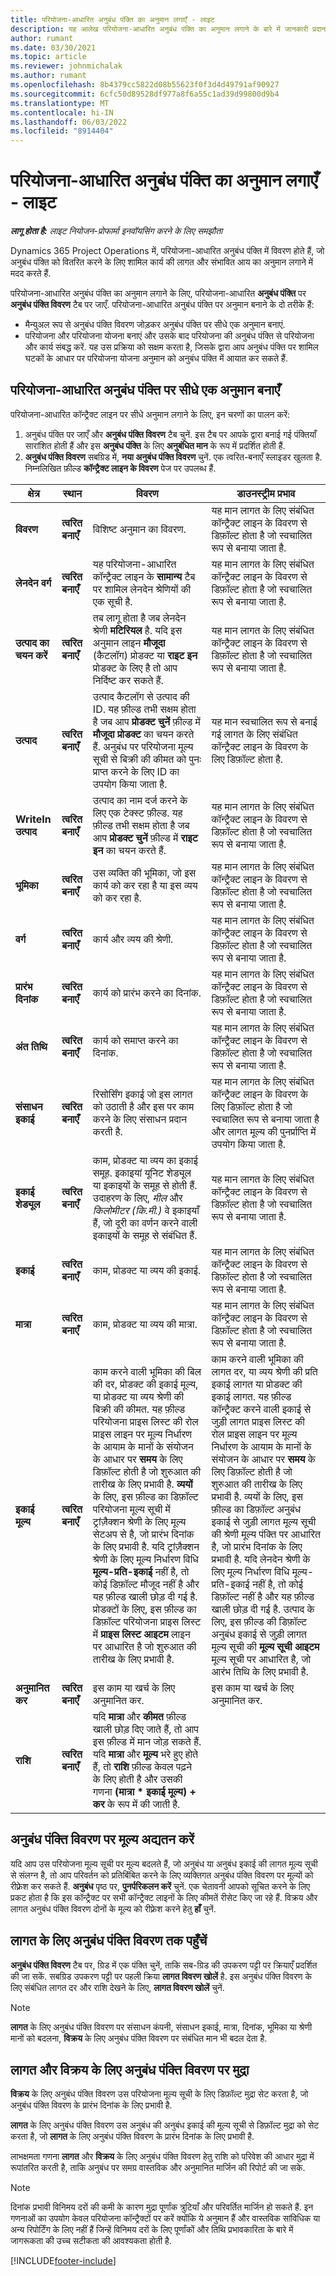 ```yaml
---
title: परियोजना-आधारित अनुबंध पंक्ति का अनुमान लगाएँ - लाइट
description: यह आलेख परियोजना-आधारित अनुबंध पंक्ति का अनुमान लगाने के बारे में जानकारी प्रदान करता है.
author: rumant
ms.date: 03/30/2021
ms.topic: article
ms.reviewer: johnmichalak
ms.author: rumant
ms.openlocfilehash: 8b4379cc5822d08b55623f0f3d4d49791af90927
ms.sourcegitcommit: 6cfc50d89528df977a8f6a55c1ad39d99800d9b4
ms.translationtype: MT
ms.contentlocale: hi-IN
ms.lasthandoff: 06/03/2022
ms.locfileid: "8914404"
---
```

# <a name="estimate-a-projectbased-contract-line---lite"></a>परियोजना-आधारित अनुबंध पंक्ति का अनुमान लगाएँ - लाइट

_**लागू होता है:** लाइट नियोजन-प्रोफार्मा इनवॉयसिंग करने के लिए समझौता_

Dynamics 365 Project Operations में, परियोजना-आधारित अनुबंध पंक्ति में विवरण होते हैं, जो अनुबंध पंक्ति को वितरित करने के लिए शामिल कार्य की लागत और संभावित आय का अनुमान लगाने में मदद करते हैं.

परियोजना-आधारित अनुबंध पंक्ति का अनुमान लगाने के लिए, परियोजना-आधारित **अनुबंध पंक्ति** पर **अनुबंध पंक्ति विवरण** टैब पर जाएँ.  परियोजना-आधारित अनुबंध पंक्ति पर अनुमान बनाने के दो तरीके हैं:

   - मैन्युअल रूप से अनुबंध पंक्ति विवरण जोड़कर अनुबंध पंक्ति पर सीधे एक अनुमान बनाएं.
   - परियोजना और परियोजना योजना बनाएं और उसके बाद परियोजना की अनुबंध पंक्ति से परियोजना और कार्य संबद्ध करें. यह उस प्रक्रिया को सक्षम करता है, जिसके द्वारा आप अनुबंध पंक्ति पर शामिल घटकों के आधार पर परियोजना योजना अनुमान को अनुबंध पंक्ति में आयात कर सकते हैं.

## <a name="create-an-estimation-directly-on-a-projectbased-contract-line"></a>परियोजना-आधारित अनुबंध पंक्ति पर सीधे एक अनुमान बनाएँ

परियोजना-आधारित कॉन्ट्रैक्ट लाइन पर सीधे अनुमान लगाने के लिए, इन चरणों का पालन करें:

1. अनुबंध पंक्ति पर जाएँ और **अनुबंध पंक्ति विवरण** टैब चुनें. इस टैब पर आपके द्वारा बनाई गई पंक्तियाँ सारांशित होती हैं और इस **अनुबंध पंक्ति** के लिए **अनुबंधित मान** के रूप में प्रदर्शित होती हैं. 
2. **अनुबंध पंक्ति विवरण** सबग्रिड में, **नया अनुबंध पंक्ति विवरण** चुनें. एक त्वरित-बनाएँ स्लाइडर खुलता है. निम्नलिखित फ़ील्ड **कॉन्ट्रैक्ट लाइन के विवरण** पेज पर उपलब्ध हैं.

| क्षेत्र | स्थान | विवरण | डाउनस्ट्रीम प्रभाव |
| --- | --- | --- | --- |
| **विवरण** | **त्वरित बनाएँ** | विशिष्ट अनुमान का विवरण. | यह मान लागत के लिए संबंधित कॉन्ट्रैक्ट लाइन के विवरण से डिफ़ॉल्ट होता है जो स्वचालित रूप से बनाया जाता है. |
| **लेनदेन वर्ग** | **त्वरित बनाएँ** | यह परियोजना-आधारित कॉन्ट्रैक्ट लाइन के **सामान्य** टैब पर शामिल लेनदेन श्रेणियों की एक सूची है. | यह मान लागत के लिए संबंधित कॉन्ट्रैक्ट लाइन के विवरण से डिफ़ॉल्ट होता है जो स्वचालित रूप से बनाया जाता है. |
| **उत्पाद का चयन करें** | **त्वरित बनाएँ** | तब लागू होता है जब लेनदेन श्रेणी **मटिरियल** है. यदि इस अनुमान लाइन **मौजूदा** (कैटलॉग) प्रोडक्ट या **राइट इन** प्रोडक्ट के लिए है तो आप निर्दिष्ट कर सकते हैं. | यह मान लागत के लिए संबंधित कॉन्ट्रैक्ट लाइन के विवरण से डिफ़ॉल्ट होता है जो स्वचालित रूप से बनाया जाता है. |
| **उत्पाद** | **त्वरित बनाएँ** | उत्पाद कैटलॉग से उत्पाद की ID. यह फ़ील्ड तभी सक्षम होता है जब आप **प्रोडक्ट चुनें** फ़ील्ड में **मौजूदा प्रोडक्ट** का चयन करते हैं. अनुबंध पर परियोजना मूल्य सूची से बिक्री की कीमत को पुनः प्राप्त करने के लिए ID का उपयोग किया जाता है. | यह मान स्वचालित रूप से बनाई गई लागत के लिए संबंधित कॉन्ट्रैक्ट लाइन के विवरण के लिए डिफ़ॉल्ट होता है. |
| **WriteIn उत्पाद** | **त्वरित बनाएँ** | उत्पाद का नाम दर्ज करने के लिए एक टेक्स्ट फ़ील्ड. यह फ़ील्ड तभी सक्षम होता है जब आप **प्रोडक्ट चुनें** फ़ील्ड में **राइट इन** का चयन करते हैं.| यह मान लागत के लिए संबंधित कॉन्ट्रैक्ट लाइन के विवरण से डिफ़ॉल्ट होता है जो स्वचालित रूप से बनाया जाता है. |
| **भूमिका** | **त्वरित बनाएँ** | उस व्यक्ति की भूमिका, जो इस कार्य को कर रहा है या इस व्यय को कर रहा है. | यह मान लागत के लिए संबंधित कॉन्ट्रैक्ट लाइन के विवरण से डिफ़ॉल्ट होता है जो स्वचालित रूप से बनाया जाता है.|
| **वर्ग** | **त्वरित बनाएँ** | कार्य और व्यय की श्रेणी. |यह मान लागत के लिए संबंधित कॉन्ट्रैक्ट लाइन के विवरण से डिफ़ॉल्ट होता है जो स्वचालित रूप से बनाया जाता है.|
| **प्रारंभ दिनांक** | **त्वरित बनाएँ** | कार्य को प्रारंभ करने का दिनांक. | यह मान लागत के लिए संबंधित कॉन्ट्रैक्ट लाइन के विवरण से डिफ़ॉल्ट होता है जो स्वचालित रूप से बनाया जाता है. |
| **अंत तिथि** | **त्वरित बनाएँ** | कार्य को समाप्त करने का दिनांक. | यह मान लागत के लिए संबंधित कॉन्ट्रैक्ट लाइन के विवरण से डिफ़ॉल्ट होता है जो स्वचालित रूप से बनाया जाता है. |
| **संसाधन इकाई** | **त्वरित बनाएँ** | रिसोर्सिंग इकाई जो इस लागत को उठाती है और इस पर काम करने के लिए संसाधन प्रदान करती है. |यह मान लागत के लिए संबंधित कॉन्ट्रैक्ट लाइन के विवरण के लिए डिफ़ॉल्ट होता है जो स्वचालित रूप से बनाया जाता है और लागत मूल्य की पुनर्प्राप्ति में उपयोग किया जाता है. |
| **इकाई शेड्यूल** | **त्वरित बनाएँ** | काम, प्रोडक्ट या व्यय का इकाई समूह. इकाइयां यूनिट शेड्यूल या इकाइयों के समूह से होती हैं. उदाहरण के लिए, *मील* और *किलोमीटर (कि.मी.)* वे इकाइयाँ हैं, जो दूरी का वर्णन करने वाली इकाइयों के समूह से संबंधित हैं. | यह मान लागत के लिए संबंधित कॉन्ट्रैक्ट लाइन के विवरण से डिफ़ॉल्ट होता है जो स्वचालित रूप से बनाया जाता है. |
| **इकाई** | **त्वरित बनाएँ** | काम, प्रोडक्ट या व्यय की इकाई. | यह मान लागत के लिए संबंधित कॉन्ट्रैक्ट लाइन के विवरण से डिफ़ॉल्ट होता है जो स्वचालित रूप से बनाया जाता है. |
| **मात्रा** | **त्वरित बनाएँ** | काम, प्रोडक्ट या व्यय की मात्रा. | यह मान लागत के लिए संबंधित कॉन्ट्रैक्ट लाइन के विवरण से डिफ़ॉल्ट होता है जो स्वचालित रूप से बनाया जाता है. |
| **इकाई मूल्य** | **त्वरित बनाएँ** | काम करने वाली भूमिका की बिल की दर, प्रोडक्ट की इकाई मूल्य, या प्रोडक्ट या व्यय श्रेणी की बिक्री की कीमत. यह फ़ील्ड परियोजना प्राइस लिस्ट की रोल प्राइस लाइन पर मूल्य निर्धारण के आयाम के मानों के संयोजन के आधार पर **समय** के लिए डिफ़ॉल्ट होती है जो शुरुआत की तारीख के लिए प्रभावी है. **व्ययों** के लिए, इस फ़ील्ड का डिफ़ॉल्ट परियोजना मूल्य सूची में ट्रांज़ैक्शन श्रेणी के लिए मूल्य सेटअप से है, जो प्रारंभ दिनांक के लिए प्रभावी है. यदि ट्रांज़ैक्शन श्रेणी के लिए मूल्य निर्धारण विधि **मूल्य-प्रति-इकाई** नहीं है, तो कोई डिफ़ॉल्ट मौजूद नहीं है और यह फ़ील्ड खाली छोड़ दी गई है. प्रोडक्टों के लिए, इस फ़ील्ड का डिफ़ॉल्ट परियोजना प्राइस लिस्ट में **प्राइस लिस्ट आइटम** लाइन पर आधारित है जो शुरुआत की तारीख के लिए प्रभावी है.| काम करने वाली भूमिका की लागत दर, या व्यय श्रेणी की प्रति इकाई लागत या प्रोडक्ट की इकाई लागत. यह फ़ील्ड कॉन्ट्रैक्ट करने वाली इकाई से जुड़ी लागत प्राइस लिस्ट की रोल प्राइस लाइन पर मूल्य निर्धारण के आयाम के मानों के संयोजन के आधार पर **समय** के लिए डिफ़ॉल्ट होती है जो शुरुआत की तारीख के लिए प्रभावी है. व्ययों के लिए, इस फ़ील्ड का डिफ़ॉल्ट अनुबंध इकाई से जुड़ी लागत मूल्य सूची की श्रेणी मूल्य पंक्ति पर आधारित है, जो प्रारंभ दिनांक के लिए प्रभावी है. यदि लेनदेन श्रेणी के लिए मूल्य निर्धारण विधि मूल्य-प्रति-इकाई नहीं है, तो कोई डिफ़ॉल्ट नहीं है और यह फ़ील्ड खाली छोड़ दी गई है. उत्पाद के लिए, इस फ़ील्ड की डिफ़ॉल्ट अनुबंध इकाई से जुड़ी लागत मूल्य सूची की **मूल्य सूची आइटम** मूल्य सूची पर आधारित है, जो आरंभ तिथि के लिए प्रभावी है.|
| **अनुमानित कर** | **त्वरित बनाएँ** | इस काम या खर्च के लिए अनुमानित कर. | इस काम या खर्च के लिए अनुमानित कर. |
| **राशि** | **त्वरित बनाएँ** | यदि **मात्रा** और **कीमत** फ़ील्ड खाली छोड़ दिए जाते हैं, तो आप इस फ़ील्ड में मान जोड़ सकते हैं. यदि **मात्रा** और **मूल्य** भरे हुए होते हैं, तो **राशि** फ़ील्ड केवल पढ़ने के लिए होती है और उसकी गणना **(मात्रा \* इकाई मूल्य) + कर** के रूप में की जाती है. | &nbsp; |

## <a name="update-prices-on-contract-line-details"></a>अनुबंध पंक्ति विवरण पर मूल्य अद्यतन करें

यदि आप उस परियोजना मूल्य सूची पर मूल्य बदलते हैं, जो अनुबंध या अनुबंध इकाई की लागत मूल्य सूची से संलग्न है, तो आप परिवर्तन को प्रतिबिंबित करने के लिए व्यक्तिगत अनुबंध पंक्ति विवरण पर मूल्यों को रीफ़्रेश कर सकते हैं. **अनुबंध** पृष्ठ पर, **पुनर्परिकलन करें** चुनें. एक चेतावनी आपको सूचित करने के लिए प्रकट होता है कि इस कॉन्ट्रैक्ट पर सभी कॉन्ट्रैक्ट लाइनों के लिए कीमतें रीसेट किए जा रहे हैं. विक्रय और लागत अनुबंध पंक्ति विवरण दोनों के मूल्य को रीफ़्रेश करने हेतु **हाँ** चुनें.

## <a name="access-contract-line-details-for-cost"></a>लागत के लिए अनुबंध पंक्ति विवरण तक पहुँचें

**अनुबंध पंक्ति विवरण** टैब पर, ग्रिड में एक पंक्ति चुनें, ताकि सब-ग्रिड की उपकरण पट्टी पर क्रियाएँ प्रदर्शित की जा सकें. सबग्रिड उपकरण पट्टी पर पहली क्रिया **लागत विवरण खोलें** है. इस अनुबंध पंक्ति विवरण के लिए संबंधित लागत दर और राशि देखने के लिए, **लागत विवरण खोलें** चुनें. 

> [!NOTE]
> **लागत** के लिए अनुबंध पंक्ति विवरण पर संसाधन कंपनी, संसाधन इकाई, मात्रा, दिनांक, भूमिका या श्रेणी मानों को बदलना, **विक्रय** के लिए अनुबंध पंक्ति विवरण पर संबंधित मान भी बदल देता है.

## <a name="currency-on-contract-line-details-for-cost-and-sales"></a>लागत और विक्रय के लिए अनुबंध पंक्ति विवरण पर मुद्रा

**विक्रय** के लिए अनुबंध पंक्ति विवरण उस परियोजना मूल्य सूची के लिए डिफ़ॉल्ट मुद्रा सेट करता है, जो अनुबंध पंक्ति विवरण के प्रारंभ दिनांक के लिए प्रभावी है.

**लागत** के लिए अनुबंध पंक्ति विवरण उस अनुबंध की अनुबंध इकाई की मूल्य सूची से डिफ़ॉल्ट मुद्रा को सेट करता है, जो **लागत** के लिए अनुबंध पंक्ति विवरण के प्रारंभ दिनांक के लिए प्रभावी है.

लाभक्षमता गणना **लागत** और **विक्रय** के लिए अनुबंध पंक्ति विवरण हेतु राशि को परिवेश की आधार मुद्रा में रूपांतरित करती है, ताकि अनुबंध पर समग्र वास्तविक और अनुमानित मार्जिन की रिपोर्ट की जा सके.

> [!NOTE]
> दिनांक प्रभावी विनिमय दरों की कमी के कारण मुद्रा पूर्णांक त्रुटियाँ और परिवर्तित मार्जिन हो सकते हैं. इन गणनाओं का उपयोग केवल परियोजना कॉन्ट्रैक्टों पर करें क्योंकि ये अनुमान हैं और वास्तविक सांविधिक या अन्य रिपोर्टिंग के लिए नहीं हैं जिन्हें विनिमय दरों के लिए पूर्णांकों और तिथि प्रभावकारिता के बारे में जागरूकता की उच्च सटीकता की आवश्यकता होती है.


[!INCLUDE[footer-include](../../includes/footer-banner.md)]
